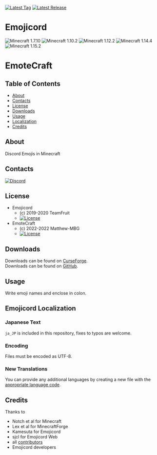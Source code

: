 [![Latest Tag](https://img.shields.io/github/tag/Team-Fruit/Emojicord.svg?label=Latest%20Tag&style=flat)](https://github.com/Team-Fruit/Emojicord/tags)
[![Latest Release](https://img.shields.io/github/release/Team-Fruit/Emojicord.svg?label=Latest%20Release&style=flat)](https://github.com/Team-Fruit/Emojicord/releases)

# Emojicord
![Minecraft 1.7.10](https://img.shields.io/badge/Minecraft-1.7.10-yellow.svg?style=flat)
![Minecraft 1.10.2](https://img.shields.io/badge/Minecraft-1.10.2-green.svg?style=flat)
![Minecraft 1.12.2](https://img.shields.io/badge/Minecraft-1.12.2-green.svg?style=flat)
![Minecraft 1.14.4](https://img.shields.io/badge/Minecraft-1.14.4-green.svg?style=flat)
![Minecraft 1.15.2](https://img.shields.io/badge/Minecraft-1.15.2-green.svg?style=flat)

# EmoteCraft

## Table of Contents

* [About](#about)
* [Contacts](#contacts)
* [License](#license)
* [Downloads](#downloads)
* [Usage](#usage)
* [Localization](#emojicord-localization)
* [Credits](#credits)

## About

Discord Emojis in Minecraft

## Contacts

[![Discord](https://discordapp.com/assets/bb408e0343ddedc0967f246f7e89cebf.svg)](https://discord.gg/zAmvPqV)

## License

* Emojicord
  - (c) 2019-2020 TeamFruit
  - [![License](https://img.shields.io/badge/license-MIT-blue.svg?style=flat)](https://opensource.org/licenses/mit-license.php)
* EmoteCraft
  - (c) 2022-2022 Matthew-MBG
  - [![License](https://img.shields.io/badge/license-MIT-blue.svg?style=flat)](https://opensource.org/licenses/mit-license.php)
## Downloads

Downloads can be found on [CurseForge](https://www.curseforge.com/minecraft/mc-mods/emojicord).  
Downloads can be found on [GitHub](https://github.com/Team-Fruit/Emojicord/releases).  

## Usage

Write emoji names and enclose in colon.

## Emojicord Localization

### Japanese Text

`ja_JP` is included in this repository, fixes to typos are welcome.

### Encoding

Files must be encoded as UTF-8.

### New Translations

You can provide any additional languages by creating a new file with the [appropriate language code](http://download1.parallels.com/SiteBuilder/Windows/docs/3.2/en_US/sitebulder-3.2-win-sdk-localization-pack-creation-guide/30801.htm).

## Credits

Thanks to

* Notch et al for Minecraft
* Lex et al for MinecraftForge
* Kamesuta for Emojicord
* sjcl for Emojicord Web
* all [contributors](https://github.com/Team-Fruit/Emojicord/graphs/contributors)
* Emojicord developers
